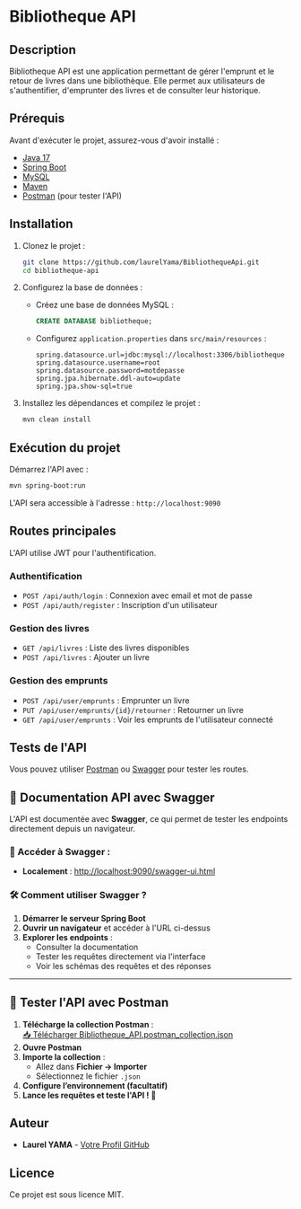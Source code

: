 # Bibliotheque API

## Description
Bibliotheque API est une application permettant de gérer l'emprunt et le retour de livres dans une bibliothèque. Elle permet aux utilisateurs de s'authentifier, d'emprunter des livres et de consulter leur historique.

## Prérequis
Avant d'exécuter le projet, assurez-vous d'avoir installé :

- [Java 17](https://www.oracle.com/java/technologies/javase/jdk17-archive-downloads.html)
- [Spring Boot](https://spring.io/projects/spring-boot)
- [MySQL](https://dev.mysql.com/downloads/installer/)
- [Maven](https://maven.apache.org/install.html)
- [Postman](https://www.postman.com/) (pour tester l'API)

## Installation

1. Clonez le projet :
   ```sh
   git clone https://github.com/laurelYama/BibliothequeApi.git
   cd bibliotheque-api
   ```

2. Configurez la base de données :
   - Créez une base de données MySQL :
     ```sql
     CREATE DATABASE bibliotheque;
     ```
   - Configurez `application.properties` dans `src/main/resources` :
     ```properties
     spring.datasource.url=jdbc:mysql://localhost:3306/bibliotheque
     spring.datasource.username=root
     spring.datasource.password=motdepasse
     spring.jpa.hibernate.ddl-auto=update
     spring.jpa.show-sql=true
     ```

3. Installez les dépendances et compilez le projet :
   ```sh
   mvn clean install
   ```

## Exécution du projet

Démarrez l'API avec :
```sh
mvn spring-boot:run
```
L'API sera accessible à l'adresse : `http://localhost:9090`

## Routes principales
L'API utilise JWT pour l'authentification.
### Authentification
- `POST /api/auth/login` : Connexion avec email et mot de passe
- `POST /api/auth/register` : Inscription d'un utilisateur

### Gestion des livres
- `GET /api/livres` : Liste des livres disponibles
- `POST /api/livres` : Ajouter un livre

### Gestion des emprunts
- `POST /api/user/emprunts` : Emprunter un livre
- `PUT /api/user/emprunts/{id}/retourner` : Retourner un livre
- `GET /api/user/emprunts` : Voir les emprunts de l'utilisateur connecté

## Tests de l'API

Vous pouvez utiliser [Postman](https://www.postman.com/) ou [Swagger](http://localhost:9090/swagger-ui.html) pour tester les routes.


## 📖 Documentation API avec Swagger

L'API est documentée avec **Swagger**, ce qui permet de tester les endpoints directement depuis un navigateur.

### 🔗 Accéder à Swagger :
- **Localement** : [http://localhost:9090/swagger-ui.html](http://localhost:9090/swagger-ui.html)

### 🛠 Comment utiliser Swagger ?
1. **Démarrer le serveur Spring Boot**  
2. **Ouvrir un navigateur** et accéder à l'URL ci-dessus  
3. **Explorer les endpoints** :
   - Consulter la documentation
   - Tester les requêtes directement via l'interface  
   - Voir les schémas des requêtes et des réponses

---

## 🚀 Tester l'API avec Postman
1. **Télécharge la collection Postman** :  
   [📥 Télécharger Bibliotheque_API.postman_collection.json](./Bibliotheque_API.postman_collection.json)
2. **Ouvre Postman**  
3. **Importe la collection** :
   - Allez dans **Fichier → Importer**
   - Sélectionnez le fichier `.json`
4. **Configure l’environnement (facultatif)**
5. **Lance les requêtes et teste l'API ! 🚀**


## Auteur
- **Laurel YAMA** - [Votre Profil GitHub](https://github.com/laurelYama)

## Licence
Ce projet est sous licence MIT.


